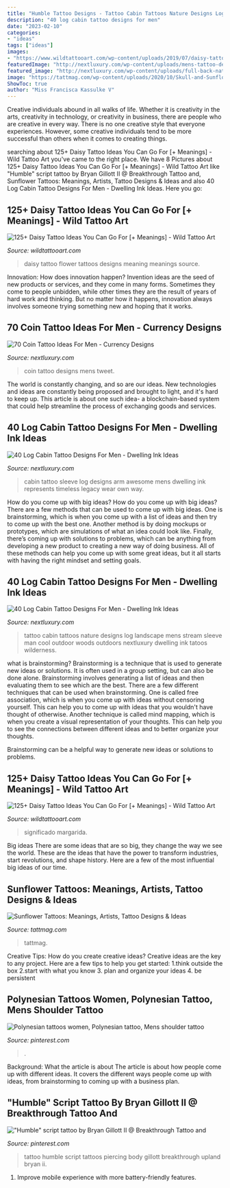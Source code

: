```yaml
---
title: "Humble Tattoo Designs - Tattoo Cabin Tattoos Nature Designs Log Landscape Mens Stream Sleeve Man Cool Outdoor Woods Outdoors Nextluxury Dwelling Ink Tatoos Wilderness"
description: "40 log cabin tattoo designs for men"
date: "2023-02-10"
categories:
- "ideas"
tags: ["ideas"]
images:
- "https://www.wildtattooart.com/wp-content/uploads/2019/07/daisy-tattoo-36.jpg"
featuredImage: "http://nextluxury.com/wp-content/uploads/mens-tattoo-designs-coin-themed.jpg"
featured_image: "http://nextluxury.com/wp-content/uploads/full-back-nature-landscape-with-cabin-mens-tattoos.jpg"
image: "https://tattmag.com/wp-content/uploads/2020/10/Skull-and-Sunflower-Tattoo-1-768x1516.jpg"
ShowToc: true
author: "Miss Francisca Kassulke V"
---
```



Creative individuals abound in all walks of life. Whether it is creativity in the arts, creativity in technology, or creativity in business, there are people who are creative in every way. There is no one creative style that everyone experiences. However, some creative individuals tend to be more successful than others when it comes to creating things.

	

		
searching about 125+ Daisy Tattoo Ideas You Can Go For [+ Meanings] - Wild Tattoo Art you've came to the right place. We have 8 Pictures about 125+ Daisy Tattoo Ideas You Can Go For [+ Meanings] - Wild Tattoo Art like &quot;Humble&quot; script tattoo by Bryan Gillott II @ Breakthrough Tattoo and, Sunflower Tattoos: Meanings, Artists, Tattoo Designs &amp; Ideas and also 40 Log Cabin Tattoo Designs For Men - Dwelling Ink Ideas. Here you go:
		
    
## 125+ Daisy Tattoo Ideas You Can Go For [+ Meanings] - Wild Tattoo Art

<img loading=lazy src="https://www.wildtattooart.com/wp-content/uploads/2019/07/daisy-tattoo-36.jpg" onerror="this.onerror=null;this.src='https://tse4.mm.bing.net/th?id=OIP.LXnJYc6V2Zh-PIbZz-HmHAHaHa&amp;pid=15.1';" alt="125+ Daisy Tattoo Ideas You Can Go For [+ Meanings] - Wild Tattoo Art">

_Source: wildtattooart.com_

>daisy tattoo flower tattoos designs meaning meanings source. 

	

Innovation: How does innovation happen?
Invention ideas are the seed of new products or services, and they come in many forms. Sometimes they come to people unbidden, while other times they are the result of years of hard work and thinking. But no matter how it happens, innovation always involves someone trying something new and hoping that it works.

    
## 70 Coin Tattoo Ideas For Men - Currency Designs

<img loading=lazy src="http://nextluxury.com/wp-content/uploads/mens-tattoo-designs-coin-themed.jpg" onerror="this.onerror=null;this.src='https://tse4.mm.bing.net/th?id=OIP.o3XqsnAneFOXIxO1e-x8qAHaHa&amp;pid=15.1';" alt="70 Coin Tattoo Ideas For Men - Currency Designs">

_Source: nextluxury.com_

>coin tattoo designs mens tweet. 

	

The world is constantly changing, and so are our ideas. New technologies and ideas are constantly being proposed and brought to light, and it's hard to keep up. This article is about one such idea- a blockchain-based system that could help streamline the process of exchanging goods and services.

    
## 40 Log Cabin Tattoo Designs For Men - Dwelling Ink Ideas

<img loading=lazy src="http://nextluxury.com/wp-content/uploads/awesome-realistic-cabin-3d-mens-full-arm-sleeve-tattoo.jpg" onerror="this.onerror=null;this.src='https://tse2.mm.bing.net/th?id=OIP.AUZS6sFzrVHDjaoyoJU0DAAAAA&amp;pid=15.1';" alt="40 Log Cabin Tattoo Designs For Men - Dwelling Ink Ideas">

_Source: nextluxury.com_

>cabin tattoo sleeve log designs arm awesome mens dwelling ink represents timeless legacy wear own way. 

	

How do you come up with big ideas?
How do you come up with big ideas? There are a few methods that can be used to come up with big ideas. One is brainstorming, which is when you come up with a list of ideas and then try to come up with the best one. Another method is by doing mockups or prototypes, which are simulations of what an idea could look like. Finally, there’s coming up with solutions to problems, which can be anything from developing a new product to creating a new way of doing business. All of these methods can help you come up with some great ideas, but it all starts with having the right mindset and setting goals.

    
## 40 Log Cabin Tattoo Designs For Men - Dwelling Ink Ideas

<img loading=lazy src="http://nextluxury.com/wp-content/uploads/full-back-nature-landscape-with-cabin-mens-tattoos.jpg" onerror="this.onerror=null;this.src='https://tse3.mm.bing.net/th?id=OIP.HDYdA3xM89hzu5Nmb4WghAHaHa&amp;pid=15.1';" alt="40 Log Cabin Tattoo Designs For Men - Dwelling Ink Ideas">

_Source: nextluxury.com_

>tattoo cabin tattoos nature designs log landscape mens stream sleeve man cool outdoor woods outdoors nextluxury dwelling ink tatoos wilderness. 

	

what is brainstorming?
Brainstorming is a technique that is used to generate new ideas or solutions. It is often used in a group setting, but can also be done alone. Brainstorming involves generating a list of ideas and then evaluating them to see which are the best.
There are a few different techniques that can be used when brainstorming. One is called free association, which is when you come up with ideas without censoring yourself. This can help you to come up with ideas that you wouldn't have thought of otherwise. Another technique is called mind mapping, which is when you create a visual representation of your thoughts. This can help you to see the connections between different ideas and to better organize your thoughts.

Brainstorming can be a helpful way to generate new ideas or solutions to problems.

    
## 125+ Daisy Tattoo Ideas You Can Go For [+ Meanings] - Wild Tattoo Art

<img loading=lazy src="https://www.wildtattooart.com/wp-content/uploads/2019/07/daisy-tattoo-16.jpg" onerror="this.onerror=null;this.src='https://tse3.mm.bing.net/th?id=OIP.uA6FH6U53zJDSgpojRjxUQHaHa&amp;pid=15.1';" alt="125+ Daisy Tattoo Ideas You Can Go For [+ Meanings] - Wild Tattoo Art">

_Source: wildtattooart.com_

>significado margarida. 

	

Big ideas
There are some ideas that are so big, they change the way we see the world. These are the ideas that have the power to transform industries, start revolutions, and shape history. Here are a few of the most influential big ideas of our time.

    
## Sunflower Tattoos: Meanings, Artists, Tattoo Designs &amp; Ideas

<img loading=lazy src="https://tattmag.com/wp-content/uploads/2020/10/Skull-and-Sunflower-Tattoo-1-768x1516.jpg" onerror="this.onerror=null;this.src='https://tse4.mm.bing.net/th?id=OIP.jaxqN80XEDj1ZI8uuES0PAHaOn&amp;pid=15.1';" alt="Sunflower Tattoos: Meanings, Artists, Tattoo Designs &amp; Ideas">

_Source: tattmag.com_

>tattmag. 

	

Creative Tips: How do you create creative ideas?
Creative ideas are the key to any project. Here are a few tips to help you get started: 
1.think outside the box 
2.start with what you know 
3. plan and organize your ideas 
4. be persistent 

    
## Polynesian Tattoos Women, Polynesian Tattoo, Mens Shoulder Tattoo

<img loading=lazy src="https://i.pinimg.com/736x/27/78/d1/2778d1c444ce8c2d4aa0d933cd5fd0f1--trash-polka-david-hale.jpg" onerror="this.onerror=null;this.src='https://tse2.mm.bing.net/th?id=OIP.h8THrFcROXAxQ1fz52MU2gDMEy&amp;pid=15.1';" alt="Polynesian tattoos women, Polynesian tattoo, Mens shoulder tattoo">

_Source: pinterest.com_

>. 

	

Background: What the article is about
The article is about how people come up with different ideas. It covers the different ways people come up with ideas, from brainstorming to coming up with a business plan.

    
## &quot;Humble&quot; Script Tattoo By Bryan Gillott II @ Breakthrough Tattoo And

<img loading=lazy src="https://i.pinimg.com/736x/b9/b5/f2/b9b5f2833ac71ba9f3a7f4309f29d7f5--script-tattoos-scripts.jpg" onerror="this.onerror=null;this.src='https://tse4.mm.bing.net/th?id=OIP.ucRpWOXe2_jvIn92V3YgTQHaNK&amp;pid=15.1';" alt="&quot;Humble&quot; script tattoo by Bryan Gillott II @ Breakthrough Tattoo and">

_Source: pinterest.com_

>tattoo humble script tattoos piercing body gillott breakthrough upland bryan ii. 

	

1. Improve mobile experience with more battery-friendly features.

